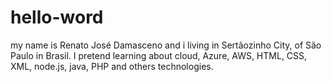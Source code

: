 # hello-word
my name is Renato José Damasceno and
i living in Sertãozinho City, of São Paulo in Brasil.
I pretend learning about cloud, Azure, AWS, HTML, CSS, XML, node.js, java, PHP and others technologies.
